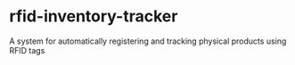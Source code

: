 # rfid-inventory-tracker
A system for automatically registering and tracking physical products using RFID tags
